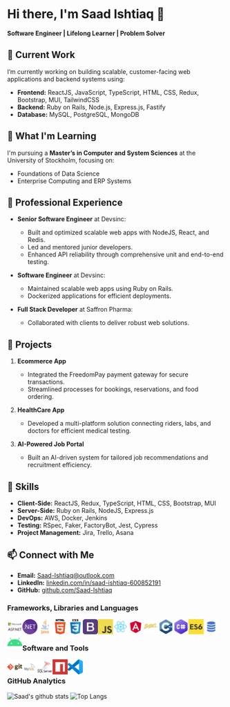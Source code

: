 # Hi there, I'm Saad Ishtiaq 👋  
**Software Engineer | Lifelong Learner | Problem Solver**

## 🔭 Current Work  
I’m currently working on building scalable, customer-facing web applications and backend systems using:  
- **Frontend:** ReactJS, JavaScript, TypeScript, HTML, CSS, Redux, Bootstrap, MUI, TailwindCSS  
- **Backend:** Ruby on Rails, Node.js, Express.js, Fastify  
- **Database:** MySQL, PostgreSQL, MongoDB  

## 🌱 What I'm Learning  
I'm pursuing a **Master’s in Computer and System Sciences** at the University of Stockholm, focusing on:  
- Foundations of Data Science  
- Enterprise Computing and ERP Systems  

## 💼 Professional Experience  
- **Senior Software Engineer** at Devsinc:  
   - Built and optimized scalable web apps with NodeJS, React, and Redis.  
   - Led and mentored junior developers.  
   - Enhanced API reliability through comprehensive unit and end-to-end testing.  

- **Software Engineer** at Devsinc:  
   - Maintained scalable web apps using Ruby on Rails.  
   - Dockerized applications for efficient deployments.  

- **Full Stack Developer** at Saffron Pharma:  
   - Collaborated with clients to deliver robust web solutions.  

## 🚀 Projects  
1. **Ecommerce App**  
   - Integrated the FreedomPay payment gateway for secure transactions.  
   - Streamlined processes for bookings, reservations, and food ordering.  

2. **HealthCare App**  
   - Developed a multi-platform solution connecting riders, labs, and doctors for efficient medical testing.  

3. **AI-Powered Job Portal**  
   - Built an AI-driven system for tailored job recommendations and recruitment efficiency.  

## 💪 Skills  
- **Client-Side:** ReactJS, Redux, TypeScript, HTML, CSS, Bootstrap, MUI  
- **Server-Side:** Ruby on Rails, NodeJS, Express.js  
- **DevOps:** AWS, Docker, Jenkins  
- **Testing:** RSpec, Faker, FactoryBot, Jest, Cypress  
- **Project Management:** Jira, Trello, Asana  

## 📫 Connect with Me  
- **Email:** [Saad-Ishtiaq@outlook.com](mailto:Saad-Ishtiaq@outlook.com)  
- **LinkedIn:** [linkedin.com/in/saad-ishtiaq-600852191](https://linkedin.com/in/saad-ishtiaq-600852191)  
- **GitHub:** [github.com/Saad-Ishtiaq](https://github.com/Saad-Ishtiaq)  

### Frameworks, Libraries and Languages
<img align="left" alt="ASP.NET" width="35px" src="https://raw.githubusercontent.com/github/explore/80688e429a7d4ef2fca1e82350fe8e3517d3494d/topics/aspnet/aspnet.png" />
<img align="left" alt=".NET" width="35px" src="https://raw.githubusercontent.com/github/explore/93d8a67084f94b2a444e510199a6e7622e5b09a3/topics/dotnet/dotnet.png" /
<img align="left" alt="C++" width="35px" src="https://raw.githubusercontent.com/github/explore/80688e429a7d4ef2fca1e82350fe8e3517d3494d/topics/cpp/cpp.png" />

<img align="left" alt="Java" width="35px" src="https://raw.githubusercontent.com/github/explore/80688e429a7d4ef2fca1e82350fe8e3517d3494d/topics/java/java.png" />
<img align="left" alt="Html" width="35px" src="https://raw.githubusercontent.com/github/explore/80688e429a7d4ef2fca1e82350fe8e3517d3494d/topics/html/html.png" />
<img align="left" alt="CSS" width="35px" src="https://raw.githubusercontent.com/github/explore/80688e429a7d4ef2fca1e82350fe8e3517d3494d/topics/css/css.png" />

<img align="left" alt="Bootstrap" width="35px" src="https://raw.githubusercontent.com/github/explore/80688e429a7d4ef2fca1e82350fe8e3517d3494d/topics/bootstrap/bootstrap.png" />
<img align="left" alt="Javascript" width="35px" src="https://raw.githubusercontent.com/github/explore/80688e429a7d4ef2fca1e82350fe8e3517d3494d/topics/javascript/javascript.png" />
<img align="left" alt="React js" width="35px" src="https://raw.githubusercontent.com/github/explore/80688e429a7d4ef2fca1e82350fe8e3517d3494d/topics/react/react.png" />
<img align="left" alt="Angular" width="35px" src="https://raw.githubusercontent.com/github/explore/80688e429a7d4ef2fca1e82350fe8e3517d3494d/topics/angular/angular.png" />

<img align="left" alt="npm" width="35px" src="https://raw.githubusercontent.com/github/explore/cb39e2385dfcec8a661d01bfacff6b1e33bbaa9d/topics/babel/babel.png" />
<img align="left" alt="npm" width="35px" src="https://raw.githubusercontent.com/github/explore/80688e429a7d4ef2fca1e82350fe8e3517d3494d/topics/cpp/cpp.png" />
<img align="left" alt="npm" width="35px" src="https://raw.githubusercontent.com/github/explore/80688e429a7d4ef2fca1e82350fe8e3517d3494d/topics/csharp/csharp.png" />
<img align="left" alt="npm" width="35px" src="https://raw.githubusercontent.com/github/explore/80688e429a7d4ef2fca1e82350fe8e3517d3494d/topics/es6/es6.png" />

<img align="left" alt="SQL" width="35px" src="https://raw.githubusercontent.com/github/explore/80688e429a7d4ef2fca1e82350fe8e3517d3494d/topics/sql/sql.png" />
<img align="left" alt="Android" width="35px" src="https://raw.githubusercontent.com/github/explore/80688e429a7d4ef2fca1e82350fe8e3517d3494d/topics/android/android.png" />


<br />
<br />

### Software and Tools
<img align="left" alt="git" width="35px" src="https://raw.githubusercontent.com/github/explore/80688e429a7d4ef2fca1e82350fe8e3517d3494d/topics/git/git.png" />
<img align="left" alt="MySQL" width="35px" src="https://raw.githubusercontent.com/github/explore/80688e429a7d4ef2fca1e82350fe8e3517d3494d/topics/mysql/mysql.png" />
<img align="left" alt="Sql Server" width="35px" src="https://raw.githubusercontent.com/github/explore/96943574ba0c0340ba6ea1e6f768e9abe43e34e1/topics/sql-server/sql-server.png" />
<img align="left" alt="npm" width="35px" src="https://raw.githubusercontent.com/github/explore/80688e429a7d4ef2fca1e82350fe8e3517d3494d/topics/npm/npm.png" />
<img align="left" alt="vscode" width="35px" src="https://raw.githubusercontent.com/github/explore/80688e429a7d4ef2fca1e82350fe8e3517d3494d/topics/visual-studio-code/visual-studio-code.png" /> <br/>


### GitHub Analytics
![Saad's github stats](https://github-readme-stats.vercel.app/api?username=Saad-Ishtiaq&count_private=true&show_icons=true)
![Top Langs](https://github-readme-stats.vercel.app/api/top-langs/?username=Saad-Ishtiaq&layout=compact&langs_count=10)





